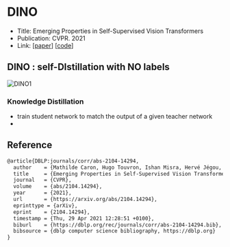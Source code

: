 # DINO
 
- Title: Emerging Properties in Self-Supervised Vision Transformers
- Publication: CVPR. 2021
- Link: [[paper](https://arxiv.org/abs/2104.14294)] [[code](https://github.com/facebookresearch/dino)]

## DINO : self-DIstillation with NO labels
![DINO1](https://github.com/Team-Ryu/awesome-self-supervised-learing/assets/90434136/65ebfd97-9a99-4250-a405-e1dfd9c9aabb)
<br>
### Knowledge Distillation
- train student network to match the output of a given teacher network
- 

## Reference
```tex
@article{DBLP:journals/corr/abs-2104-14294,
  author    = {Mathilde Caron, Hugo Touvron, Ishan Misra, Hervé Jégou, Julien Mairal, Piotr Bojanowski, Armand Joulin},
  title     = {Emerging Properties in Self-Supervised Vision Transformers},
  journal   = {CVPR},
  volume    = {abs/2104.14294},
  year      = {2021},
  url       = {https://arxiv.org/abs/2104.14294},
  eprinttype = {arXiv},
  eprint    = {2104.14294},
  timestamp = {Thu, 29 Apr 2021 12:28:51 +0100},
  biburl    = {https://dblp.org/rec/journals/corr/abs-2104-14294.bib},
  bibsource = {dblp computer science bibliography, https://dblp.org}
}
```
